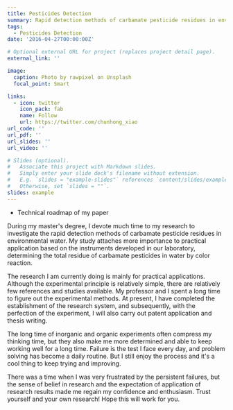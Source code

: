 ```yaml
---
title: Pesticides Detection
summary: Rapid detection methods of carbamate pesticide residues in environmental water
tags:
  - Pesticides Detection
date: '2016-04-27T00:00:00Z'

# Optional external URL for project (replaces project detail page).
external_link: ''

image:
  caption: Photo by rawpixel on Unsplash
  focal_point: Smart

links:
  - icon: twitter
    icon_pack: fab
    name: Follow
    url: https://twitter.com/chunhong_xiao
url_code: ''
url_pdf: ''
url_slides: ''
url_video: ''

# Slides (optional).
#   Associate this project with Markdown slides.
#   Simply enter your slide deck's filename without extension.
#   E.g. `slides = "example-slides"` references `content/slides/example-slides.md`.
#   Otherwise, set `slides = ""`.
slides: example
---
```

* Technical roadmap of my paper

During my master's degree, I devote much time to my research to investigate the rapid detection methods of carbamate pesticide residues in environmental water. My study attaches more importance to practical application based on the instruments developed in our laboratory, determining the total residue of carbamate pesticides in water by color reaction.

The research I am currently doing is mainly for practical applications. Although the experimental principle is relatively simple, there are relatively few references and studies available. My professor and I spent a long time to figure out the experimental methods. At present, I have completed the establishment of the research system, and subsequently, with the perfection of the experiment, I will also carry out patent application and thesis writing.

The long time of inorganic and organic experiments often compress my thinking time, but they also make me more determined and able to keep working well for a long time. Failure is the test I face every day, and problem solving has become a daily routine. But I still enjoy the process and it's a cool thing to keep trying and improving.

There was a time when I was very frustrated by the persistent failures, but the sense of belief in research and the expectation of application of research results made me regain my confidence and enthusiasm. Trust yourself and your own research! Hope this will work for you.